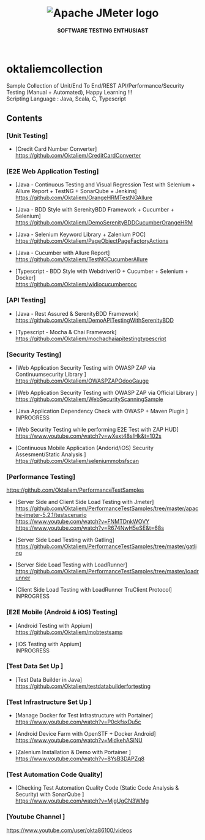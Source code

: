 <h1 align="center"><img src="https://user-images.githubusercontent.com/26521948/72658109-63a1d400-39e7-11ea-9667-c652586b4508.png" alt="Apache JMeter logo" /></h1>
<h4 align="center">SOFTWARE TESTING ENTHUSIAST</h4>
<br>

# oktaliemcollection
Sample Collection of Unit/End To End/REST API/Performance/Security Testing (Manual + Automated), Happy Learning !!! <br/>
Scripting Language : Java, Scala, C, Typescript

## Contents

### [Unit Testing]
- [Credit Card Number Converter] <br/>
https://github.com/Oktaliem/CreditCardConverter

### [E2E Web Application Testing]
- [Java - Continuous Testing and Visual Regression Test with Selenium + Allure Report + TestNG + SonarQube + Jenkins] <br/>
https://github.com/Oktaliem/OrangeHRMTestNGAllure

- [Java - BDD Style with SerenityBDD Framework + Cucumber + Selenium] <br/>
https://github.com/Oktaliem/DemoSerenityBDDCucumberOrangeHRM

- [Java - Selenium Keyword Library + Zalenium POC] <br/>
https://github.com/Oktaliem/PageObjectPageFactoryActions

- [Java - Cucumber with Allure Report] <br/>
https://github.com/Oktaliem/TestNGCucumberAllure

- [Typescript - BDD Style with WebdriverIO + Cucumber + Selenium + Docker] <br/>
https://github.com/Oktaliem/widiocucumberpoc

### [API Testing]
  - [Java - Rest Assured & SerenityBDD Framework]<br/>
  https://github.com/Oktaliem/DemoAPITestingWithSerenityBDD
  
  - [Typescript - Mocha & Chai Framework]<br/>
  https://github.com/Oktaliem/mochachaiapitestingtypescript

### [Security Testing]
- [Web Application Security Testing with OWASP ZAP via Continuumsecurity Library ]<br/>
https://github.com/Oktaliem/OWASPZAPOdooGauge

- [Web Application Security Testing with OWASP ZAP via Official Library ]<br/>
https://github.com/Oktaliem/WebSecurityScanningSample

- [Java Application Dependency Check with OWASP + Maven Plugin ]<br/>
INPROGRESS

- [Web Security Testing while performing E2E Test with ZAP HUD]<br/>
https://www.youtube.com/watch?v=wXext48sIHk&t=102s

- [Continuous Mobile Application (Andorid/iOS) Security Assesment/Static Analysis ]<br/>
https://github.com/Oktaliem/seleniummobsfscan

### [Performance Testing] <br/>
https://github.com/Oktaliem/PerformanceTestSamples

- [Server Side and Client Side Load Testing with Jmeter]<br/> 
https://github.com/Oktaliem/PerformanceTestSamples/tree/master/apache-jmeter-5.2.1/testscenario <br/> 
https://www.youtube.com/watch?v=FNMTDnkWOVY <br/>
https://www.youtube.com/watch?v=R674NwH5eSE&t=68s

- [Server Side Load Testing with Gatling]<br/>
https://github.com/Oktaliem/PerformanceTestSamples/tree/master/gatling

- [Server Side Load Testing with LoadRunner]<br/>
https://github.com/Oktaliem/PerformanceTestSamples/tree/master/loadrunner

- [Client Side Load Testing with LoadRunner TruClient Protocol]<br/>
INPROGRESS

### [E2E Mobile (Android & iOS) Testing] <br/>
- [Android Testing with Appium]<br/>
https://github.com/Oktaliem/mobtestsamp

- [iOS Testing with Appium]<br/>
INPROGRESS

### [Test Data Set Up ] <br/>
- [Test Data Builder in Java]<br/>
https://github.com/Oktaliem/testdatabuilderfortesting

### [Test Infrastructure Set Up ] <br/>
- [Manage Docker for Test Infrastructure with Portainer]<br/>
https://www.youtube.com/watch?v=P0ckfsxDu5c

- [Android Device Farm with OpenSTF + Docker Android]<br/>
https://www.youtube.com/watch?v=MidkehASiNU

- [Zalenium Installation & Demo with Portainer ]<br/>
https://www.youtube.com/watch?v=8YsB3DAPZq8

### [Test Automation Code Quality] <br/>
- [Checking Test Automation Quality Code (Static Code Analysis & Security) with SonarQube ]<br/>
https://www.youtube.com/watch?v=MjgUgCN3WMg

### [Youtube Channel ] <br/>
https://www.youtube.com/user/okta86100/videos


